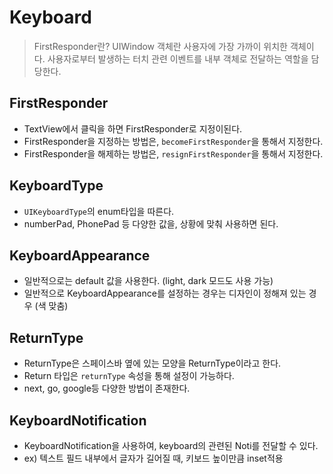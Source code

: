 # Keyboard

> FirstResponder란?
> UIWindow 객체란 사용자에 가장 가까이 위치한 객체이다.
> 사용자로부터 발생하는 터치 관련 이벤트를 내부 객체로 전달하는 역할을 담당한다.

## FirstResponder
- TextView에서 클릭을 하면 FirstResponder로 지정이된다.
- FirstResponder을 지정하는 방법은, ```becomeFirstResponder```을 통해서 지정한다.
- FirstResponder을 해제하는 방법은, ```resignFirstResponder```을 통해서 지정한다.

## KeyboardType
- ```UIKeyboardType```의 enum타입을 따른다.
- numberPad, PhonePad 등 다양한 값을, 상황에 맞춰 사용하면 된다.

## KeyboardAppearance
- 일반적으로는 default 값을 사용한다. (light, dark 모드도 사용 가능)
- 일반적으로 KeyboardAppearance를 설정하는 경우는 디자인이 정해져 있는 경우 (색 맞춤)

## ReturnType 
- ReturnType은 스페이스바 옆에 있는 모양을 ReturnType이라고 한다.
- Return 타입은 ```returnType``` 속성을 통해 설정이 가능하다.
- next, go, google등 다양한 방법이 존재한다.

## KeyboardNotification 
- KeyboardNotification을 사용하여, keyboard의 관련된 Noti를 전달할 수 있다.
- ex) 텍스트 필드 내부에서 글자가 길어질 때, 키보드 높이만큼 inset적용
